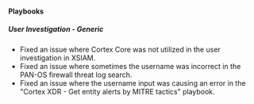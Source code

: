 
#### Playbooks

##### User Investigation - Generic

- Fixed an issue where Cortex Core was not utilized in the user investigation in XSIAM.
- Fixed an issue where sometimes the username was incorrect in the PAN-OS firewall threat log search.
- Fixed an issue where the username input was causing an error in the "Cortex XDR - Get entity alerts by MITRE tactics" playbook.

